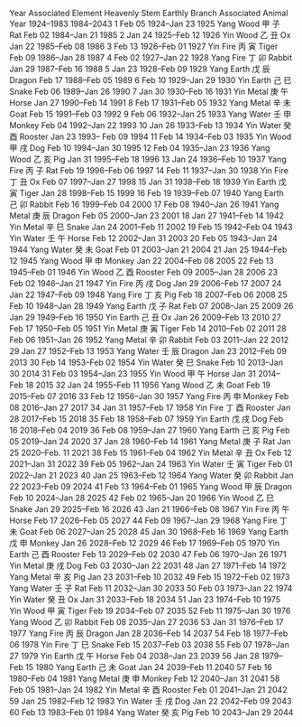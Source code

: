 Year	Associated
Element	Heavenly
Stem	Earthly
Branch	Associated
Animal	Year
1924–1983	1984–2043
1	Feb 05 1924–Jan 23 1925	Yang Wood	甲	子	Rat	Feb 02 1984–Jan 21 1985
2	Jan 24 1925–Feb 12 1926	Yin Wood	乙	丑	Ox	Jan 22 1985–Feb 08 1986
3	Feb 13 1926–Feb 01 1927	Yin Fire	丙	寅	Tiger	Feb 09 1986–Jan 28 1987
4	Feb 02 1927–Jan 22 1928	Yang Fire	丁	卯	Rabbit	Jan 29 1987–Feb 16 1988
5	Jan 23 1928–Feb 09 1929	Yang Earth	戊	辰	Dragon	Feb 17 1988–Feb 05 1989
6	Feb 10 1929–Jan 29 1930	Yin Earth	己	巳	Snake	Feb 06 1989–Jan 26 1990
7	Jan 30 1930–Feb 16 1931	Yin Metal	庚	午	Horse	Jan 27 1990–Feb 14 1991
8	Feb 17 1931–Feb 05 1932	Yang Metal	辛	未	Goat	Feb 15 1991–Feb 03 1992
9	Feb 06 1932–Jan 25 1933	Yang Water	壬	申	Monkey	Feb 04 1992–Jan 22 1993
10	Jan 26 1933–Feb 13 1934	Yin Water	癸	酉	Rooster	Jan 23 1993– Feb 09 1994
11	Feb 14 1934–Feb 03 1935	Yin Wood	甲	戌	Dog	Feb 10 1994–Jan 30 1995
12	Feb 04 1935–Jan 23 1936	Yang Wood	乙	亥	Pig	Jan 31 1995–Feb 18 1996
13	Jan 24 1936–Feb 10 1937	Yang Fire	丙	子	Rat	Feb 19 1996–Feb 06 1997
14	Feb 11 1937–Jan 30 1938	Yin Fire	丁	丑	Ox	Feb 07 1997–Jan 27 1998
15	Jan 31 1938–Feb 18 1939	Yin Earth	戊	寅	Tiger	Jan 28 1998–Feb 15 1999
16	Feb 19 1939–Feb 07 1940	Yang Earth	己	卯	Rabbit	Feb 16 1999–Feb 04 2000
17	Feb 08 1940–Jan 26 1941	Yang Metal	庚	辰	Dragon	Feb 05 2000–Jan 23 2001
18	Jan 27 1941–Feb 14 1942	Yin Metal	辛	巳	Snake	Jan 24 2001–Feb 11 2002
19	Feb 15 1942–Feb 04 1943	Yin Water	壬	午	Horse	Feb 12 2002–Jan 31 2003
20	Feb 05 1943–Jan 24 1944	Yang Water	癸	未	Goat	Feb 01 2003–Jan 21 2004
21	Jan 25 1944–Feb 12 1945	Yang Wood	甲	申	Monkey	Jan 22 2004–Feb 08 2005
22	Feb 13 1945–Feb 01 1946	Yin Wood	乙	酉	Rooster	Feb 09 2005–Jan 28 2006
23	Feb 02 1946–Jan 21 1947	Yin Fire	丙	戌	Dog	Jan 29 2006–Feb 17 2007
24	Jan 22 1947–Feb 09 1948	Yang Fire	丁	亥	Pig	Feb 18 2007–Feb 06 2008
25	Feb 10 1948–Jan 28 1949	Yang Earth	戊	子	Rat	Feb 07 2008–Jan 25 2009
26	Jan 29 1949–Feb 16 1950	Yin Earth	己	丑	Ox	Jan 26 2009–Feb 13 2010
27	Feb 17 1950–Feb 05 1951	Yin Metal	庚	寅	Tiger	Feb 14 2010–Feb 02 2011
28	Feb 06 1951–Jan 26 1952	Yang Metal	辛	卯	Rabbit	Feb 03 2011–Jan 22 2012
29	Jan 27 1952–Feb 13 1953	Yang Water	壬	辰	Dragon	Jan 23 2012–Feb 09 2013
30	Feb 14 1953–Feb 02 1954	Yin Water	癸	巳	Snake	Feb 10 2013–Jan 30 2014
31	Feb 03 1954–Jan 23 1955	Yin Wood	甲	午	Horse	Jan 31 2014–Feb 18 2015
32	Jan 24 1955–Feb 11 1956	Yang Wood	乙	未	Goat	Feb 19 2015–Feb 07 2016
33	Feb 12 1956–Jan 30 1957	Yang Fire	丙	申	Monkey	Feb 08 2016–Jan 27 2017
34	Jan 31 1957–Feb 17 1958	Yin Fire	丁	酉	Rooster	Jan 28 2017–Feb 15 2018
35	Feb 18 1958–Feb 07 1959	Yin Earth	戊	戌	Dog	Feb 16 2018–Feb 04 2019
36	Feb 08 1959–Jan 27 1960	Yang Earth	己	亥	Pig	Feb 05 2019–Jan 24 2020
37	Jan 28 1960–Feb 14 1961	Yang Metal	庚	子	Rat	Jan 25 2020–Feb. 11 2021
38	Feb 15 1961–Feb 04 1962	Yin Metal	辛	丑	Ox	Feb 12 2021–Jan 31 2022
39	Feb 05 1962–Jan 24 1963	Yin Water	壬	寅	Tiger	Feb 01 2022–Jan 21 2023
40	Jan 25 1963–Feb 12 1964	Yang Water	癸	卯	Rabbit	Jan 22 2023–Feb 09 2024
41	Feb 13 1964–Feb 01 1965	Yang Wood	甲	辰	Dragon	Feb 10 2024–Jan 28 2025
42	Feb 02 1965–Jan 20 1966	Yin Wood	乙	巳	Snake	Jan 29 2025–Feb 16 2026
43	Jan 21 1966–Feb 08 1967	Yin Fire	丙	午	Horse	Feb 17 2026–Feb 05 2027
44	Feb 09 1967–Jan 29 1968	Yang Fire	丁	未	Goat	Feb 06 2027–Jan 25 2028
45	Jan 30 1968–Feb 16 1969	Yang Earth	戊	申	Monkey	Jan 26 2028–Feb 12 2029
46	Feb 17 1969–Feb 05 1970	Yin Earth	己	酉	Rooster	Feb 13 2029–Feb 02 2030
47	Feb 06 1970–Jan 26 1971	Yin Metal	庚	戌	Dog	Feb 03 2030–Jan 22 2031
48	Jan 27 1971–Feb 14 1972	Yang Metal	辛	亥	Pig	Jan 23 2031–Feb 10 2032
49	Feb 15 1972–Feb 02 1973	Yang Water	壬	子	Rat	Feb 11 2032–Jan 30 2033
50	Feb 03 1973–Jan 22 1974	Yin Water	癸	丑	Ox	Jan 31 2033–Feb 18 2034
51	Jan 23 1974–Feb 10 1975	Yin Wood	甲	寅	Tiger	Feb 19 2034–Feb 07 2035
52	Feb 11 1975–Jan 30 1976	Yang Wood	乙	卯	Rabbit	Feb 08 2035–Jan 27 2036
53	Jan 31 1976–Feb 17 1977	Yang Fire	丙	辰	Dragon	Jan 28 2036–Feb 14 2037
54	Feb 18 1977–Feb 06 1978	Yin Fire	丁	巳	Snake	Feb 15 2037–Feb 03 2038
55	Feb 07 1978–Jan 27 1979	Yin Earth	戊	午	Horse	Feb 04 2038–Jan 23 2039
56	Jan 28 1979–Feb 15 1980	Yang Earth	己	未	Goat	Jan 24 2039–Feb 11 2040
57	Feb 16 1980–Feb 04 1981	Yang Metal	庚	申	Monkey	Feb 12 2040–Jan 31 2041
58	Feb 05 1981–Jan 24 1982	Yin Metal	辛	酉	Rooster	Feb 01 2041–Jan 21 2042
59	Jan 25 1982–Feb 12 1983	Yin Water	壬	戌	Dog	Jan 22 2042–Feb 09 2043
60	Feb 13 1983–Feb 01 1984	Yang Water	癸	亥	Pig	Feb 10 2043–Jan 29 2044
